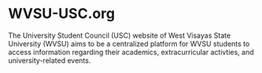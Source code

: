 # WVSU-USC.org

The University Student Council (USC) website of West Visayas State University (WVSU) aims to be a centralized platform for WVSU students to access information regarding their academics, extracurricular activties, and university-related events.
